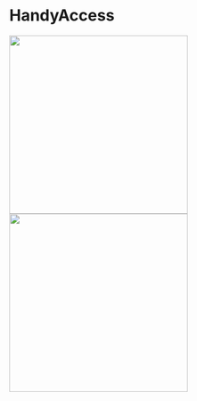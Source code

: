 # HandyAccess

<img src="https://github.com/edwardanchundia/HandyAccess/blob/master/Demo/HandyAccess_.gif?raw=true" width="320" />

<img src="https://github.com/edwardanchundia/HandyAccess/blob/master/Demo/HandyAccess_2.gif?raw=true" width="320" />
